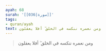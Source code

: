 ```yaml
---
ayah: 68
surah: '[[036|سورة]]'
tags:
- quran/ayah
text: ومن نعمره ننكسه في الخلق ۖ أفلا يعقلون
---
```

> ومن نعمره ننكسه في الخلق ۖ أفلا يعقلون
